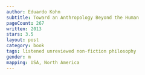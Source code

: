```yaml
---
author: Eduardo Kohn
subtitle: Toward an Anthropology Beyond the Human
pageCount: 267
written: 2013
stars: 3.5
layout: post
category: book
tags: listened unreviewed non-fiction philosophy
gender: m
mapping: USA, North America
---
```

